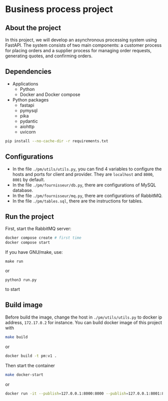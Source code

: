 # Business process project
## About the project
In this project, we will develop an asynchronous processing system using FastAPI. The system consists of two main components: a customer process for placing orders and a supplier process for managing order requests, generating quotes, and confirming orders.

## Dependencies
- Applications
  - Python
  - Docker and Docker compose
- Python packages
  - fastapi
  - pymysql
  - pika
  - pydantic
  - aiohttp
  - uvicorn
```bash
pip install --no-cache-dir -r requirements.txt
```
 
## Configurations
- In the file `./pm/utils/utils.py`, you can find 4 variables to configure the hosts and ports for client and provider. They are `localhost` and `8000`, `8001` by default.
- In the file `./pm/fournisseur/db.py`, there are configurations of MySQL database.
- In the file `./pm/fournisseur/mq.py`, there are configurations of RabbitMQ.
- In the file `./pm/tables.sql`, there are the instructions for tables.

 
## Run the project
First, start the RabbitMQ server:
```bash
docker compose create # first time
docker compose start
```
If you have GNU/make, use:
```
make run
```
or
```
python3 run.py
```
to start


## Build image
Before build the image, change the host in `./pm/utils/utils.py` to docker ip address, `172.17.0.2` for instance.
You can build docker image of this project with 
```bash
make build
```
or
```bash
docker build -t pm:v1 .
```
Then start the container
```bash
make docker-start 
```
or
```bash
docker run -it --publish=127.0.0.1:8000:8000 --publish=127.0.0.1:8001:8001 --name=pm pm:v1
 ```